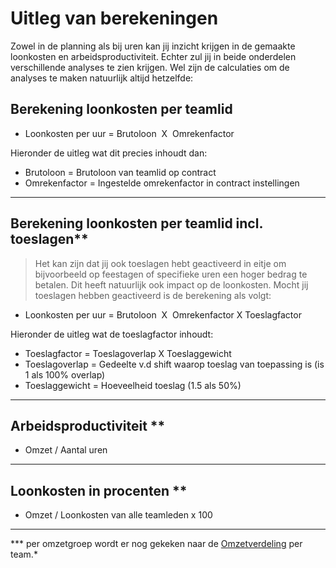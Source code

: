 # Uitleg van berekeningen

Zowel in de planning als bij uren kan jij inzicht krijgen in de gemaakte loonkosten en arbeidsproductiviteit. Echter zul jij in beide onderdelen verschillende analyses te zien krijgen. 
Wel zijn de calculaties om de analyses te maken natuurlijk altijd hetzelfde: 

## Berekening loonkosten per teamlid
* Loonkosten per uur = Brutoloon  X  Omrekenfactor 

Hieronder de uitleg wat dit precies inhoudt dan:
 * Brutoloon = Brutoloon van teamlid op contract
 * Omrekenfactor = Ingestelde omrekenfactor in contract instellingen
 

---

## Berekening loonkosten per teamlid incl. toeslagen**

>Het kan zijn dat jij ook toeslagen hebt geactiveerd in eitje om bijvoorbeeld op feestagen of specifieke uren een hoger bedrag te betalen. Dit heeft natuurlijk ook impact op de loonkosten. Mocht jij toeslagen hebben geactiveerd is de berekening als volgt:
* Loonkosten per uur = Brutoloon  X  Omrekenfactor X Toeslagfactor 

Hieronder de uitleg wat de toeslagfactor inhoudt:
* Toeslagfactor = Toeslagoverlap X Toeslaggewicht
* Toeslagoverlap = Gedeelte v.d shift waarop toeslag van toepassing is (is 1 als 100% overlap)
* Toeslaggewicht = Hoeveelheid toeslag (1.5 als 50%)


---

## Arbeidsproductiviteit **
* Omzet / Aantal uren 


---

## Loonkosten in procenten **
* Omzet / Loonkosten van alle teamleden x 100 

---

*** per omzetgroep wordt er nog gekeken naar de [Omzetverdeling](instellingen?id=omzet-verdeling-over-de-teams) per team.*

